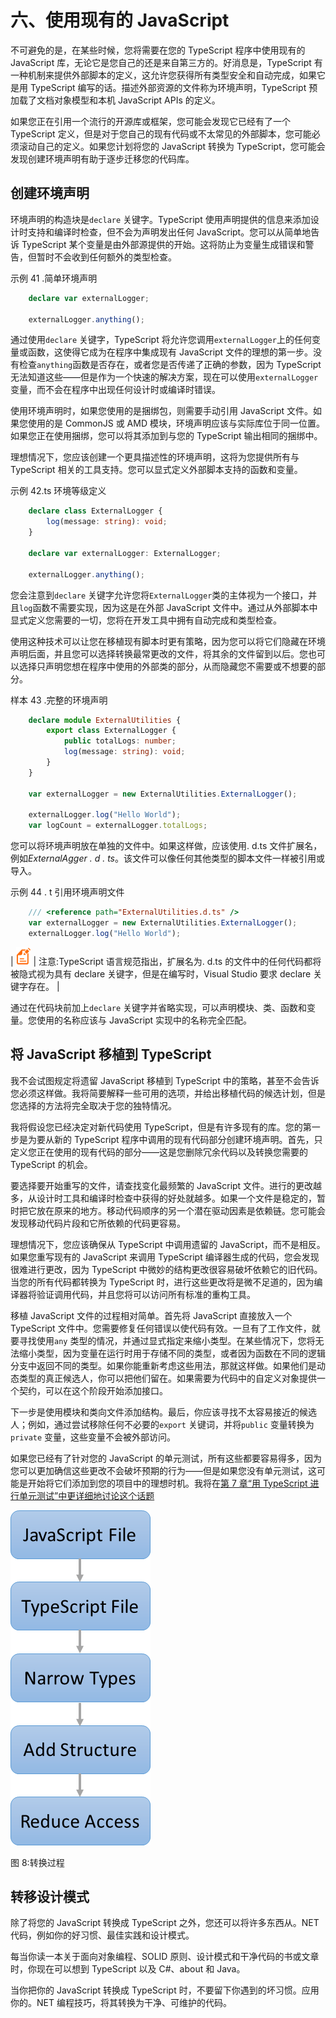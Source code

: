 # 六、使用现有的 JavaScript

不可避免的是，在某些时候，您将需要在您的 TypeScript 程序中使用现有的 JavaScript 库，无论它是您自己的还是来自第三方的。好消息是，TypeScript 有一种机制来提供外部脚本的定义，这允许您获得所有类型安全和自动完成，如果它是用 TypeScript 编写的话。描述外部资源的文件称为环境声明，TypeScript 预加载了文档对象模型和本机 JavaScript APIs 的定义。

如果您正在引用一个流行的开源库或框架，您可能会发现它已经有了一个 TypeScript 定义，但是对于您自己的现有代码或不太常见的外部脚本，您可能必须滚动自己的定义。如果您计划将您的 JavaScript 转换为 TypeScript，您可能会发现创建环境声明有助于逐步迁移您的代码库。

## 创建环境声明

环境声明的构造块是``declare`` 关键字。TypeScript 使用声明提供的信息来添加设计时支持和编译时检查，但不会为声明发出任何 JavaScript。您可以从简单地告诉 TypeScript 某个变量是由外部源提供的开始。这将防止为变量生成错误和警告，但暂时不会收到任何额外的类型检查。

示例 41 .简单环境声明

```ts
    declare var externalLogger;

    externalLogger.anything();

```

通过使用``declare`` 关键字，TypeScript 将允许您调用`externalLogger`上的任何变量或函数，这使得它成为在程序中集成现有 JavaScript 文件的理想的第一步。没有检查`anything`函数是否存在，或者您是否传递了正确的参数，因为 TypeScript 无法知道这些——但是作为一个快速的解决方案，现在可以使用`externalLogger`变量，而不会在程序中出现任何设计时或编译时错误。

使用环境声明时，如果您使用的是捆绑包，则需要手动引用 JavaScript 文件。如果您使用的是 CommonJS 或 AMD 模块，环境声明应该与实际库位于同一位置。如果您正在使用捆绑，您可以将其添加到与您的 TypeScript 输出相同的捆绑中。

理想情况下，您应该创建一个更具描述性的环境声明，这将为您提供所有与 TypeScript 相关的工具支持。您可以显式定义外部脚本支持的函数和变量。

示例 42.ts 环境等级定义

```ts
    declare class ExternalLogger {
        log(message: string): void;
    }

    declare var externalLogger: ExternalLogger;

    externalLogger.anything();

```

您会注意到``declare`` 关键字允许您将`ExternalLogger`类的主体视为一个接口，并且`log`函数不需要实现，因为这是在外部 JavaScript 文件中。通过从外部脚本中显式定义您需要的一切，您将在开发工具中拥有自动完成和类型检查。

使用这种技术可以让您在移植现有脚本时更有策略，因为您可以将它们隐藏在环境声明后面，并且您可以选择转换最常更改的文件，将其余的文件留到以后。您也可以选择只声明您想在程序中使用的外部类的部分，从而隐藏您不需要或不想要的部分。

样本 43 .完整的环境声明

```ts
    declare module ExternalUtilities {
        export class ExternalLogger {
            public totalLogs: number;
            log(message: string): void;
        }
    }

    var externalLogger = new ExternalUtilities.ExternalLogger();

    externalLogger.log("Hello World");
    var logCount = externalLogger.totalLogs;

```

您可以将环境声明放在单独的文件中。如果这样做，应该使用. d.ts 文件扩展名，例如*ExternalAgger . d . ts*。该文件可以像任何其他类型的脚本文件一样被引用或导入。

示例 44 . t 引用环境声明文件

```ts
    /// <reference path="ExternalUtilities.d.ts" />
    var externalLogger = new ExternalUtilities.ExternalLogger();
    externalLogger.log("Hello World");

```

| ![](img/image009.png) | 注意:TypeScript 语言规范指出，扩展名为. d.ts 的文件中的任何代码都将被隐式视为具有 declare 关键字，但是在编写时，Visual Studio 要求 declare 关键字存在。 |

通过在代码块前加上``declare`` 关键字并省略实现，可以声明模块、类、函数和变量。您使用的名称应该与 JavaScript 实现中的名称完全匹配。

## 将 JavaScript 移植到 TypeScript

我不会试图规定将遗留 JavaScript 移植到 TypeScript 中的策略，甚至不会告诉您必须这样做。我将简要解释一些可用的选项，并给出移植代码的候选计划，但是您选择的方法将完全取决于您的独特情况。

我将假设您已经决定对新代码使用 TypeScript，但是有许多现有的库。您的第一步是为要从新的 TypeScript 程序中调用的现有代码部分创建环境声明。首先，只定义您正在使用的现有代码的部分——这是您删除冗余代码以及转换您需要的 TypeScript 的机会。

要选择要开始重写的文件，请查找变化最频繁的 JavaScript 文件。进行的更改越多，从设计时工具和编译时检查中获得的好处就越多。如果一个文件是稳定的，暂时把它放在原来的地方。移动代码顺序的另一个潜在驱动因素是依赖链。您可能会发现移动代码片段和它所依赖的代码更容易。

理想情况下，您应该确保从 TypeScript 中调用遗留的 JavaScript，而不是相反。如果您重写现有的 JavaScript 来调用 TypeScript 编译器生成的代码，您会发现很难进行更改，因为 TypeScript 中微妙的结构更改很容易破坏依赖它的旧代码。当您的所有代码都转换为 TypeScript 时，进行这些更改将是微不足道的，因为编译器将验证调用代码，并且您将可以访问所有标准的重构工具。

移植 JavaScript 文件的过程相对简单。首先将 JavaScript 直接放入一个 TypeScript 文件中。您需要修复任何错误以使代码有效。一旦有了工作文件，就要寻找使用``any`` 类型的情况，并通过显式指定来缩小类型。在某些情况下，您将无法缩小类型，因为变量在运行时用于存储不同的类型，或者因为函数在不同的逻辑分支中返回不同的类型。如果你能重新考虑这些用法，那就这样做。如果他们是动态类型的真正候选人，你可以把他们留在。如果需要为代码中的自定义对象提供一个契约，可以在这个阶段开始添加接口。

下一步是使用模块和类向文件添加结构。最后，你应该寻找不太容易接近的候选人；例如，通过尝试移除任何不必要的``export`` 关键词，并将``public`` 变量转换为``private`` 变量，这些变量不会被外部访问。

如果您已经有了针对您的 JavaScript 的单元测试，所有这些都要容易得多，因为您可以更加确信这些更改不会破坏预期的行为——但是如果您没有单元测试，这可能是开始将它们添加到您的项目中的理想时机。我将在[第 7 章“用 TypeScript 进行单元测试”中更详细地讨论这个话题](07.html#sigil_toc_id_86)

![](img/image010.png)

图 8:转换过程

## 转移设计模式

除了将您的 JavaScript 转换成 TypeScript 之外，您还可以将许多东西从。NET 代码，例如你的好习惯、最佳实践和设计模式。

每当你读一本关于面向对象编程、SOLID 原则、设计模式和干净代码的书或文章时，你现在可以想到 TypeScript 以及 C#、about 和 Java。

当你把你的 JavaScript 转换成 TypeScript 时，不要留下你遇到的坏习惯。应用你的。NET 编程技巧，将其转换为干净、可维护的代码。